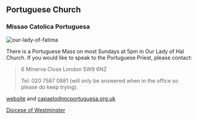 ## Portuguese Church

### Missao Catolica Portuguesa

![our-lady-of-fatima](https://parish.rcdow.org.uk/camdentown/wp-content/uploads/sites/259/2013/11/our-lady-of-fatima.jpg)

There is a Portuguese Mass on most Sundays at 5pm in Our Lady of Hal Church. If you would like to speak to the Portuguese Priest, please contact:

> 6 Minerva Close
> London
> SW9 6NZ
>
> Tel: 020 7587 0881 (will only be answered when in the office so please do keep trying).

[website](http://www.mcportuguesa.org.uk/) and <capaelo@mcportuguesa.org.uk>


[ Diocese of Westminster](https://parish.rcdow.org.uk/camdentown/portuguesechurch/)
